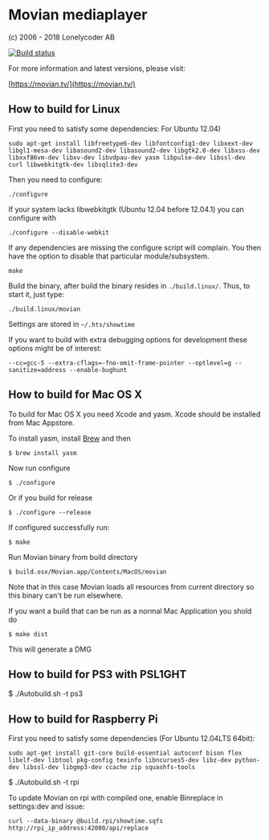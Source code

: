 Movian mediaplayer
==================

(c) 2006 - 2018 Lonelycoder AB

[![Build status](https://doozer.io/badge/andoma/movian/buildstatus/master)](https://doozer.io/user/andoma/movian)

For more information and latest versions, please visit:

[https://movian.tv/](https://movian.tv/)

## How to build for Linux

First you need to satisfy some dependencies:
For Ubuntu 12.04)

	sudo apt-get install libfreetype6-dev libfontconfig1-dev libxext-dev libgl1-mesa-dev libasound2-dev libasound2-dev libgtk2.0-dev libxss-dev libxxf86vm-dev libxv-dev libvdpau-dev yasm libpulse-dev libssl-dev curl libwebkitgtk-dev libsqlite3-dev

Then you need to configure:

	./configure

If your system lacks libwebkitgtk (Ubuntu 12.04 before 12.04.1) 
you can configure with

	./configure --disable-webkit

If any dependencies are missing the configure script will complain.
You then have the option to disable that particular module/subsystem.

	make

Build the binary, after build the binary resides in `./build.linux/`.
Thus, to start it, just type:

	./build.linux/movian

Settings are stored in `~/.hts/showtime`

If you want to build with extra debugging options for development these options might be of interest:

	--cc=gcc-5 --extra-cflags=-fno-omit-frame-pointer --optlevel=g --sanitize=address --enable-bughunt


## How to build for Mac OS X

To build for Mac OS X you need Xcode and yasm. Xcode should be installed from Mac Appstore.

To install yasm, install [Brew](http://brew.sh/) and then

	$ brew install yasm

Now run configure

	$ ./configure

Or if you build for release

	$ ./configure --release

If configured successfully run:

	$ make

Run Movian binary from build directory

	$ build.osx/Movian.app/Contents/MacOS/movian

Note that in this case Movian loads all resources from current directory
so this binary can't be run elsewhere.

If you want a build that can be run as a normal Mac Application you shold do

	$ make dist

This will generate a DMG

## How to build for PS3 with PSL1GHT

$ ./Autobuild.sh -t ps3

## How to build for Raspberry Pi

First you need to satisfy some dependencies (For Ubuntu 12.04LTS 64bit):

	sudo apt-get install git-core build-essential autoconf bison flex libelf-dev libtool pkg-config texinfo libncurses5-dev libz-dev python-dev libssl-dev libgmp3-dev ccache zip squashfs-tools

$ ./Autobuild.sh -t rpi

To update Movian on rpi with compiled one, enable Binreplace in settings:dev and issue:

	curl --data-binary @build.rpi/showtime.sqfs http://rpi_ip_address:42000/api/replace

